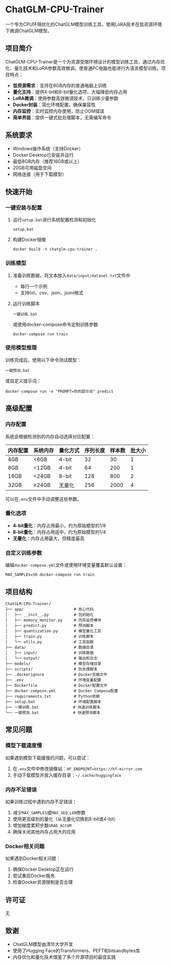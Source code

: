 # ChatGLM-CPU-Trainer

一个专为CPU环境优化的ChatGLM模型训练工具，使用LoRA技术在低资源环境下微调ChatGLM模型。

## 项目简介

ChatGLM-CPU-Trainer是一个为资源受限环境设计的模型训练工具，通过内存优化、量化技术和LoRA参数高效微调，使普通PC电脑也能进行大语言模型训练。项目特点：

- **低资源需求**：支持在8GB内存的普通电脑上训练
- **量化支持**：提供4-bit和8-bit量化选项，大幅降低内存占用
- **LoRA微调**：使用参数高效微调技术，只训练少量参数
- **Docker封装**：简化环境配置，确保兼容性
- **内存监控**：实时监控内存使用，防止OOM错误
- **简单界面**：提供一键式批处理脚本，无需编写命令

## 系统要求

- Windows操作系统（支持Docker）
- Docker Desktop已安装并运行
- 最低8GB内存（推荐16GB或以上）
- 20GB可用磁盘空间
- 网络连接（用于下载模型）

## 快速开始

### 一键安装与配置

1. 运行`setup.bat`进行系统配置检测和初始化
   ```
   setup.bat
   ```

2. 构建Docker镜像
   ```
   docker build -t chatglm-cpu-trainer .
   ```

### 训练模型

1. 准备训练数据，将文本放入`data/input/dataset.txt`文件中
   - 每行一个示例
   - 支持txt、csv、json、jsonl格式

2. 运行训练脚本
   ```
   一键训练.bat
   ```
   或使用docker-compose命令定制训练参数
   ```
   docker-compose run train
   ```

### 使用模型推理

训练完成后，使用以下命令测试模型：

```
一键预测.bat
```

或自定义提示词：

```
docker-compose run -e "PROMPT=你的提示词" predict
```

## 高级配置

### 内存配置

系统会根据检测到的内存自动选择对应配置：

| 内存配置 | 系统内存 | 量化方式 | 序列长度 | 样本数 | 批大小 |
|----------|---------|---------|---------|--------|--------|
| 4GB      | <6GB    | 4-bit   | 32      | 30     | 1      |
| 8GB      | <12GB   | 4-bit   | 64      | 200    | 1      |
| 16GB     | <24GB   | 8-bit   | 128     | 800    | 2      |
| 32GB     | ≥24GB   | 无量化   | 256     | 2000   | 4      |

可以在`.env`文件中手动调整这些参数。

### 量化选项

- **4-bit量化**：内存占用最小，约为原始模型的1/8
- **8-bit量化**：内存占用适中，约为原始模型的1/4
- **无量化**：内存占用最大，但精度最高

### 自定义训练参数

编辑`docker-compose.yml`文件或使用环境变量覆盖默认设置：

```
MAX_SAMPLES=50 docker-compose run train
```

## 项目结构

```
ChatGLM-CPU-Trainer/
├── app/                      # 核心代码
│   ├── __init__.py           # 包初始化
│   ├── memory_monitor.py     # 内存监控模块
│   ├── predict.py            # 预测脚本
│   ├── quantization.py       # 模型量化工具
│   ├── train.py              # 训练脚本
│   └── utils.py              # 工具函数
├── data/                     # 数据目录
│   ├── input/                # 训练数据
│   └── output/               # 输出和日志
├── models/                   # 模型存储目录
├── scripts/                  # 批处理脚本
├── .dockerignore             # Docker忽略文件
├── .env                      # 环境变量配置
├── Dockerfile                # Docker配置文件
├── docker-compose.yml        # Docker Compose配置
├── requirements.txt          # Python依赖
├── setup.bat                 # 环境配置脚本
├── 一键训练.bat               # 快速训练脚本
└── 一键预测.bat               # 快速预测脚本
```

## 常见问题

### 模型下载速度慢

如果遇到模型下载缓慢的问题，可以尝试：
1. 在`.env`文件中修改镜像站：`HF_ENDPOINT=https://hf-mirror.com`
2. 手动下载模型并放入缓存目录：`~/.cache/huggingface`

### 内存不足错误

如果训练过程中遇到内存不足错误：
1. 减少`MAX_SAMPLES`或`MAX_SEQ_LEN`参数
2. 使用更高级别的量化（从无量化切换到8-bit或4-bit）
3. 增加梯度累积步数`GRAD_ACCUM`
4. 确保关闭其他内存占用大的应用

### Docker相关问题

如果遇到Docker相关问题：
1. 确保Docker Desktop正在运行
2. 尝试重启Docker服务
3. 检查Docker资源限制是否合理

## 许可证

无

## 致谢

- ChatGLM模型由清华大学开发
- 使用了Hugging Face的Transformers、PEFT和bitsandbytes库
- 内存优化和量化技术借鉴了多个开源项目的最佳实践